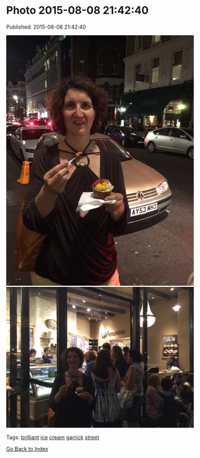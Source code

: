 
# Photo 2015-08-08 21:42:40

Published: 2015-08-08 21:42:40

![](126202669317-0.jpg)
![](126202669317-1.jpg)

Tags: [brilliant](tag-brilliant.md) [ice](tag-ice.md) [cream](tag-cream.md) [garrick](tag-garrick.md) [street](tag-street.md)

[Go Back to Index](index.md)

